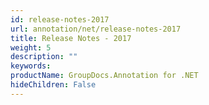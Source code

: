 ```yaml
---
id: release-notes-2017
url: annotation/net/release-notes-2017
title: Release Notes - 2017
weight: 5
description: ""
keywords: 
productName: GroupDocs.Annotation for .NET
hideChildren: False
---
```

